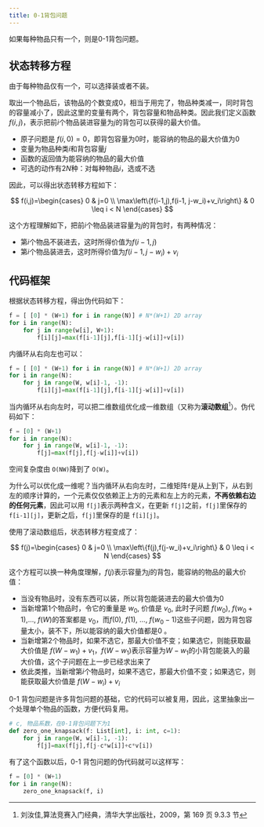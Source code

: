 ```yaml
---
title: 0-1背包问题
---
```


如果每种物品只有一个，则是0-1背包问题。

## 状态转移方程

由于每种物品仅有一个，可以选择装或者不装。

取出一个物品后，该物品的个数变成0，相当于用完了，物品种类减一，同时背包的容量减小了，因此这里的变量有两个，背包容量和物品种类。因此我们定义函数 $f(i, j)$，表示把前$i$个物品装进容量为$j$的背包可以获得的最大价值。

* 原子问题是 $f(i, 0)=0$，即背包容量为0时，能容纳的物品的最大价值为0
* 变量为物品种类$i$和背包容量$j$
* 函数的返回值为能容纳的物品的最大价值
* 可选的动作有$2N$种：对每种物品$i$，选或不选

因此，可以得出状态转移方程如下：

$$
f(i,j)=\begin{cases}
0 & j=0 \\
\max\left\{f(i-1,j),f(i-1, j-w_i)+v_i\right\} & 0 \leq i < N
\end{cases}
$$

这个方程理解如下，把前$i$个物品装进容量为$j$的背包时，有两种情况：

- 第$i$个物品不装进去，这时所得价值为$f(i-1,j)$
- 第$i$个物品装进去，这时所得价值为$f(i-1, j-w_i)+v_i$

## 代码框架

根据状态转移方程，得出伪代码如下：

```python
f = [ [0] * (W+1) for i in range(N)] # N*(W+1) 2D array
for i in range(N):
    for j in range(w[i], W+1):
        f[i][j]=max(f[i-1][j],f[i-1][j-w[i]]+v[i])
```

内循环从右向左也可以：

```python
f = [ [0] * (W+1) for i in range(N)] # N*(W+1) 2D array
for i in range(N):
    for j in range(W, w[i]-1, -1):
        f[i][j]=max(f[i-1][j],f[i-1][j-w[i]]+v[i])
```

当内循环从右向左时，可以把二维数组优化成一维数组（又称为**滚动数组**[^1]）。伪代码如下：

```python
f = [0] * (W+1)
for i in range(N):
    for j in range(W, w[i]-1, -1):
        f[j]=max(f[j],f[j-w[i]]+v[i])
```

空间复杂度由 `O(NW)`降到了 `O(W)`。

为什么可以优化成一维呢？当内循环从右向左时，二维矩阵`f`是从上到下，从右到左的顺序计算的，一个元素仅仅依赖正上方的元素和左上方的元素，**不再依赖右边的任何元素**，因此可以用 `f[j]`表示两种含义，在更新 `f[j]`之前，`f[j]`里保存的 `f[i-1][j]`，更新之后，`f[j]`里保存的是 `f[i][j]`。

使用了滚动数组后，状态转移方程变成了：

$$
f(j)=\begin{cases}
0 & j=0 \\
\max\left\{f(j),f(j-w_i)+v_i\right\} & 0 \leq i < N
\end{cases}
$$

这个方程可以换一种角度理解，$f(j)$表示容量为$j$的背包，能容纳的物品的最大价值：

* 当没有物品时，没有东西可以装，所以背包能装进去的最大价值为0
* 当新增第1个物品时，令它的重量是 $w_0$, 价值是 $v_0$, 此时子问题 $f(w_0)$, $f(w_0+1)$,..., $f(W)$的答案都是 $v_0$，而$f(0)$, $f(1)$, ..., $f(w_0-1)$这些子问题，因为背包容量太小，装不下，所以能容纳的最大价值都是0 。
* 当新增第2个物品时，如果不选它，那最大价值不变；如果选它，则能获取最大价值是 $f(W-w_1)+v_1$，$f(W-w_1)$表示容量为$W-w_1$的小背包能装入的最大价值，这个子问题在上一步已经求出来了
* 依此类推，当新增第$i$个物品时，如果不选它，那最大价值不变；如果选它，则能获取最大价值是 $f(W-w_i)+v_i$

0-1 背包问题是许多背包问题的基础，它的代码可以被复用，因此，这里抽象出一个处理单个物品的函数，方便代码复用。

```python
# c, 物品系数，在0-1背包问题下为1
def zero_one_knapsack(f: List[int], i: int, c=1):
    for j in range(W, w[i]-1, -1):
        f[j]=max(f[j],f[j-c*w[i]]+c*v[i])
```

有了这个函数以后，0-1 背包问题的伪代码就可以这样写：

```python
f = [0] * (W+1)
for i in range(N):
    zero_one_knapsack(f, i)
```

[^1]: 刘汝佳,算法竞赛入门经典，清华大学出版社，2009，第 169 页 9.3.3 节
